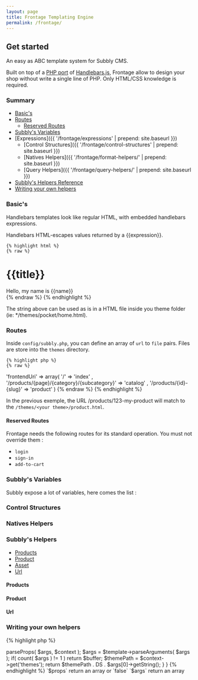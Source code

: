 ```yaml
---
layout: page
title: Frontage Templating Engine
permalink: /frontage/
---
```


## Get started

An easy as ABC template system for Subbly CMS.  

Built on top of a [PHP port](https://github.com/XaminProject/handlebars.php) of [Handlebars.js](http://handlebarsjs.com/), Frontage allow to design your shop without write a single line of PHP. Only HTML/CSS knowledge is required.

### Summary

* [Basic's](#basics) 
* [Routes](#routes)
  * [Reserved Routes](#reserved-routes)
* [Subbly's Variables](#subbly-variables)
* [Expressions]({{ '/frontage/expressions' | prepend: site.baseurl }})
  * [Control Structures]({{ '/frontage/control-structures' | prepend: site.baseurl }})
  * [Natives Helpers]({{ '/frontage/format-helpers/' | prepend: site.baseurl }})
  * [Query Helpers]({{ '/frontage/query-helpers/' | prepend: site.baseurl }})
* [Subbly's Helpers Reference](#subbly-helpers)
* [Writing your own helpers](#writing-helpers)

### <a name="basics"></a>Basic's

Handlebars templates look like regular HTML, with embedded handlebars expressions.

Handlebars HTML-escapes values returned by a {{expression}}.

    {% highlight html %}
    {% raw %}
<div class="entry">
  <h1>{{title}}</h1>
  <div class="body">
    Hello, my name is {{name}}
  </div>
</div>
    {% endraw %}
    {% endhighlight %}

The string above can be used as is in a HTML file inside you theme folder (ie: */themes/pocket/home.html).

### <a name="routes"></a>Routes

Inside `config/subbly.php`, you can define an array of `url` to `file` pairs. Files are store into the `themes` directory.

    {% highlight php %}
    {% raw %}
'frontendUri' => array(
    '/'                                          => 'index'
  , '/products/{page}/{category}/{subcategory}'  => 'catalog'
  , '/products/{id}-{slug}'                      => 'product'
)
    {% endraw %}
    {% endhighlight %}

In the previous exemple, the URL /products/123-my-product will match to the `/themes/<your theme>/product.html`.

#### <a name="reserved-routes"></a>Reserved Routes

Frontage needs the following routes for its standard operation. You must not override them :

* `login`
* `sign-in`
* `add-to-cart`

### <a name="subbly-variables"></a>Subbly's Variables

Subbly expose a lot of variables, here comes the list : 

### <a name="control-structures"></a>Control Structures

### <a name="natives-helpers"></a>Natives Helpers

### <a name="subbly-helpers"></a>Subbly's Helpers

* [Products](#subbly-helpers-products) 
* [Product](#subbly-helpers-product) 
* [Asset](#subbly-helpers-asset) 
* [Url](#subbly-helpers-url) 

#### <a name="subbly-helpers-products"></a>Products
#### <a name="subbly-helpers-product"></a>Product
#### <a name="subbly-helpers-asset"></a>Url

### <a name="writing-helpers"></a>Writing your own helpers

{% highlight php %}
<?php
namespace Vendor\Package\Helpers;

use \Handlebars\Context;
use \Handlebars\Helper;
use \Handlebars\Template;
use \Subbly\Frontend\Helpers\CustomHelper;

class YourHelper 
    extends CustomHelper
{
  /**
   * Execute the helper
   *
   * @param \Handlebars\Template $template The template instance
   * @param \Handlebars\Context  $context  The current context
   * @param array                $args     The arguments passed the the helper
   * @param string               $source   The source
   *
   * @return mixed
   */
  public function execute( Template $template, Context $context, $args, $source )
  {
    $buffer = '';
    $props  = $this->parseProps( $args, $context );
    $args   = $template->parseArguments( $args );

    if( count( $args ) != 1 )
      return $buffer;

    $themePath = $context->get('themes');

    return $themePath . DS . $args[0]->getString();
  }
}
{% endhighlight %}

`$props` return an array or `false`  
`$args` return an array